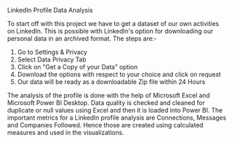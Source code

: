 LinkedIn Profile Data Analysis

To start off with this project we have to get a dataset of our own activities on LinkedIn. This is possible with LinkedIn's option for downloading our personal data in an 
archived format. The steps are:-

1. Go to Settings & Privacy
2. Select Data Privacy Tab
3. Click on "Get a Copy of your Data" option
4. Download the options with respect to your choice and click on request
5. Our data will be ready as a downloadable Zip file within 24 Hours

The analysis of the profile is done with the help of Microsoft Excel and Microsoft Power BI Desktop. Data quality is checked and cleaned for duplicate or null values using 
Excel and then it is loaded into Power BI. The important metrics for a LinkedIn profile analysis are Connections, Messages and Companies Followed. Hence those are created 
using calculated measures and used in the visualizations.
